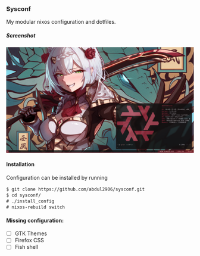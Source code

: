 ### Sysconf
My modular nixos configuration and dotfiles.

##### Screenshot
![workstation screenshot](assets/workstation_screenshot_hyprland_gen2.png)

#### Installation
Configuration can be installed by running
```
$ git clone https://github.com/abdul2906/sysconf.git
$ cd sysconf/
# ./install_config
# nixos-rebuild switch 
```

#### Missing configuration:
- [ ] GTK Themes
- [ ] Firefox CSS
- [ ] Fish shell
